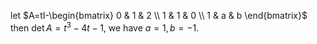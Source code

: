 let
$A=tI-\begin{bmatrix}
   0 & 1 & 2  \\
   1 & 1 & 0  \\
   1 & a & b 
\end{bmatrix}$
then $\det A=t^3-4t-1$, we have $a=1,b=-1$. 